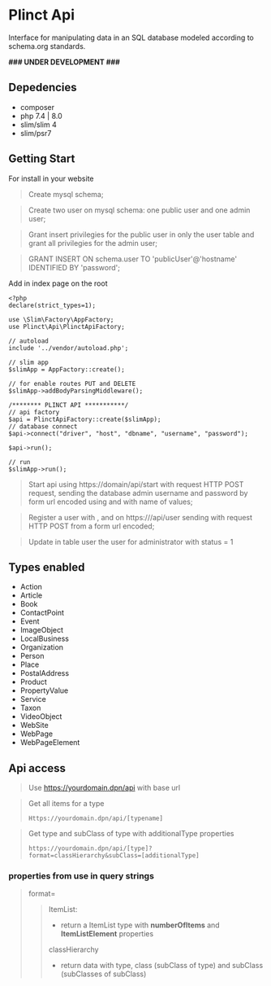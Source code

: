 # Plinct Api

Interface for manipulating data in an SQL database modeled according to schema.org standards.

**\### UNDER DEVELOPMENT \###**

## Depedencies
- composer
- php 7.4 | 8.0
- slim/slim 4
- slim/psr7

## Getting Start

For install in your website

> Create mysql schema;

> Create two user on mysql schema: one public user and one admin user;

> Grant insert privilegies for the public user in only the user table and grant all privilegies for the admin user;

> GRANT INSERT ON schema.user TO 'publicUser'@'hostname' IDENTIFIED BY 'password';


Add in index page on the root
 
``` 
<?php
declare(strict_types=1);

use \Slim\Factory\AppFactory;
use Plinct\Api\PlinctApiFactory;

// autoload
include '../vendor/autoload.php';

// slim app
$slimApp = AppFactory::create();

// for enable routes PUT and DELETE
$slimApp->addBodyParsingMiddleware();

/******** PLINCT API ***********/
// api factory
$api = PlinctApiFactory::create($slimApp);
// database connect
$api->connect("driver", "host", "dbname", "username", "password");

$api->run();

// run
$slimApp->run();
```

> Start api using https://domain/api/start with request HTTP POST request, sending the database admin username and password by form url encoded using <username> and <password> with name of values;

> Register a user with <name>, <email> and <password> on https://<domain>/api/user sending with request HTTP POST from a form url encoded;

> Update in table user the user for administrator with status = 1


## Types enabled

- Action
- Article
- Book
- ContactPoint
- Event
- ImageObject
- LocalBusiness
- Organization
- Person
- Place
- PostalAddress
- Product
- PropertyValue
- Service
- Taxon
- VideoObject
- WebSite
- WebPage
- WebPageElement

## Api access

> Use https://yourdomain.dpn/api with base url

> Get all items for a type
>``` 
> Https://yourdomain.dpn/api/[typename]
>```

> Get type and subClass of type with additionalType properties
> ```
> https://yourdomain.dpn/api/[type]?format=classHierarchy&subClass=[additionalType]
>```

### properties from use in query strings

> format=
> >   ItemList: 
> >   - return a ItemList type with **numberOfItems** and **ItemListElement** properties
> >
> > classHierarchy
> >   - return data with type, class (subClass of type) and subClass (subClasses of subClass)
> 


